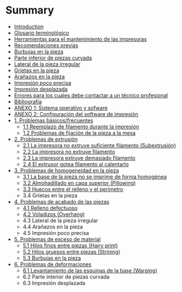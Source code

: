 # Summary

* [Introduction](README.md)
* [Glosario terminológico](glosario.md)
* [Herramientas para el mantenimiento de las impresoras](herramientas_para_el_mantenimiento_de_las_impresor.md)
* [Recomendaciones previas](recomendaciones_previas.md)
* [Burbujas en la pieza](burbujas_en_la_pieza.md)
* [Parte inferior de piezas curvada](bases_curvadas.md)
* [Lateral de la pieza irregular](lateral_de_la_pieza_irregular.md)
* [Grietas en la pieza](grietas_en_la_pieza.md)
* [Arañazos en la pieza](aranazos_en_la_pieza.md)
* [Impresión poco precisa](impresion_poco_precisa.md)
* [Impresión desplazada](impresion_desplazada.md)
* [Errores para los cuales debe contactar a un técnico profesional](errores_para_los_cuales_debe_contactar_a_un_tecnic.md)
* [Bibliografía](bibliografia.md)
* [ANEXO 1: Sistema operativo y sofware](anexo_2_sistema_operativo_y_sofware.md)
* [ANEXO 2: Configuración del software de impresión](anexo_1_archivos_de_configuracion.md)
* [1. Problemas básicos/frecuentes](problemas_basicosfrecuentes.md)
   * [1.1 Reemplazo de filamento durante la impresión](11_reemplazo_de_filamento_durante_la_impresion.md)
   * [1.2 Problemas de fijación de la pieza a la mesa](12_problemas_de_fijacion_de_la_pieza_a_la_mesa.md)
* [2. Problemas de extrusión](problemas_de_extrusion.md)
   * [2.1 La impresora no extruye suficiente filamento (Subextrusión)](21_la_impresora_no_extruye_suficiente_filamento_su.md)
   * [2.2 La impresora no extruye filamento](22_la_impresora_no_extruye_filamento.md)
   * [2.3 La impresora extruye demasiado filamento](23_la_impresora_extruye_demasiado_filamento.md)
   * [2.4 El extrusor gotea filamento al calentarlo](24_el_extrusor_gotea_filamento_al_calentarlo.md)
* [3. Problemas de homogeneidad en la pieza](problemas_de_homogeneidad_del_material.md)
   * [3.1 La base de la pieza no se imprime de forma homogénea](31_la_base_de_la_pieza_no_se_imprime_de_forma_homo.md)
   * [3.2 Almohadillado en capa superior (Pillowing)](32_almohadillado_en_capa_superior_pillowing.md)
   * [3.3 Huecos entre el relleno y el perímetro](33_huecos_entre_el_relleno_y_el_perimetro.md)
   * 3.4 Grietas en la pieza
* [4. Problemas de acabado de las piezas](problemas_de_acabado_de_las_piezas.md)
   * [4.1 Relleno defectuoso](41_relleno_defectuoso.md)
   * [4.2 Voladizos (Overhang)](42_voladizos_overhang.md)
   * 4.3 Lateral de la pieza irregular
   * 4.4 Arañazos en la pieza
   * 4.5 Impresión poco precisa
* [5. Problemas de exceso de material](problemas_de_exceso_de_material.md)
   * [5.1 Hilos finos entre piezas (Hairy print)](51_hilos_finos_entre_piezas_hairy_print.md)
   * [5.2 Hilos gruesos entre piezas (Strining)](52_hilos_gruesos_entre_piezas_strining.md)
   * [5.3 Burbujas en la pieza](53_burbujas_en_la_pieza.md)
* [6. Problemas de deformaciones](problemas_de_deformaciones.md)
   * [6.1 Levantamiento de las esquinas de la base (Warping)](61_levantamiento_de_las_esquinas_de_la_base_warpin.md)
   * 6.2 Parte interior de piezas curvada
   * 6.3 Impresión desplazada

